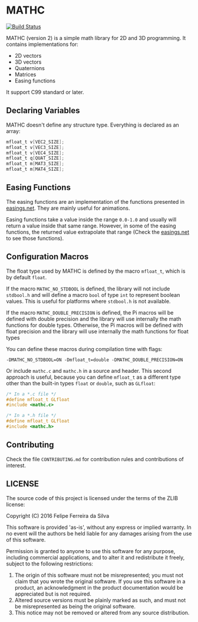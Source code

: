 # MATHC

[![Build Status](https://travis-ci.org/ferreiradaselva/mathc.svg?branch=master)](https://travis-ci.org/ferreiradaselva/mathc)

MATHC (version 2) is a simple math library for 2D and 3D programming. It contains implementations for:

- 2D vectors
- 3D vectors
- Quaternions
- Matrices
- Easing functions

It support C99 standard or later.

## Declaring Variables

MATHC doesn't define any structure type. Everything is declared as an array:

```c
mfloat_t v[VEC2_SIZE];
mfloat_t v[VEC3_SIZE];
mfloat_t v[VEC4_SIZE];
mfloat_t q[QUAT_SIZE];
mfloat_t m[MAT3_SIZE];
mfloat_t m[MAT4_SIZE];
```

## Easing Functions

The easing functions are an implementation of the functions presented in [easings.net](http://easings.net/). They are mainly useful for animations.

Easing functions take a value inside the range `0.0-1.0` and usually will return a value inside that same range. However, in some of the easing functions, the returned value extrapolate that range (Check the [easings.net](http://easings.net/) to see those functions).

## Configuration Macros

The float type used by MATHC is defined by the macro `mfloat_t`, which is by default `float`.

If the macro `MATHC_NO_STDBOOL` is defined, the library will not include `stdbool.h` and will define a macro `bool` of type `int` to represent boolean values. This is useful for platforms where `stdbool.h` is not available.

If the macro `MATHC_DOUBLE_PRECISION` is defined, the Pi macros will be defined with double precision and the library will use internally the math functions for double types. Otherwise, the Pi macros will be defined with float precision and the library will use internally the math functions for float types

You can define these macros during compilation time with flags:

```
-DMATHC_NO_STDBOOL=ON -Dmfloat_t=double -DMATHC_DOUBLE_PRECISION=ON
```

Or include `mathc.c` and `mathc.h` in a source and header. This second approach is useful, because you can define `mfloat_t` as a different type other than the built-in types `float` or `double`, such as `GLfloat`:

```c
/* In a *.c file */
#define mfloat_t GLfloat
#include <mathc.c>

/* In a *.h file */
#define mfloat_t GLfloat
#include <mathc.h>
```

## Contributing

Check the file `CONTRIBUTING.md` for contribution rules and contributions of interest.

## LICENSE

The source code of this project is licensed under the terms of the ZLIB license:

Copyright (C) 2016 Felipe Ferreira da Silva

This software is provided 'as-is', without any express or implied warranty. In no event will the authors be held liable for any damages arising from the use of this software.

Permission is granted to anyone to use this software for any purpose, including commercial applications, and to alter it and redistribute it freely, subject to the following restrictions:

1. The origin of this software must not be misrepresented; you must not claim that you wrote the original software. If you use this software in a product, an acknowledgment in the product documentation would be appreciated but is not required.
2. Altered source versions must be plainly marked as such, and must not be misrepresented as being the original software.
3. This notice may not be removed or altered from any source distribution.
